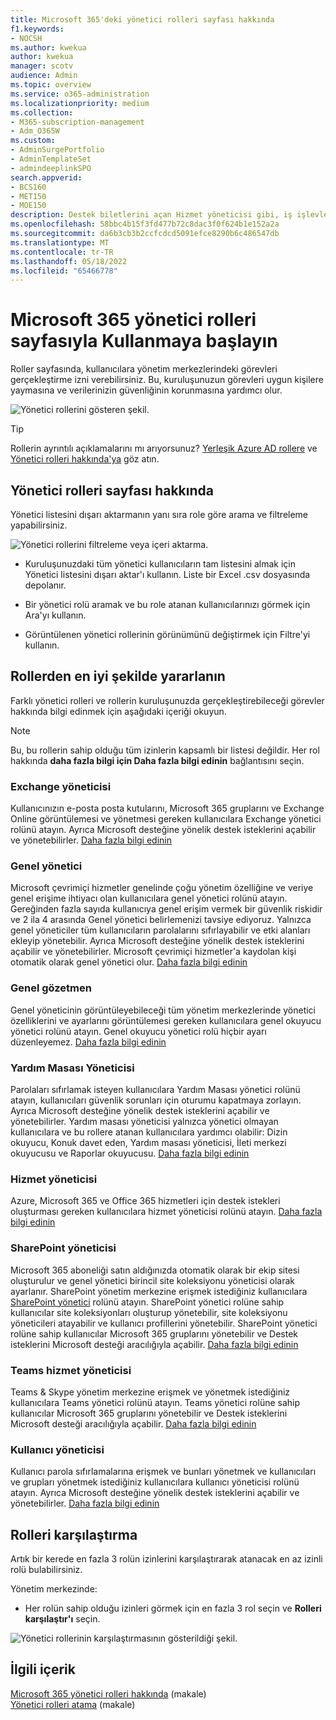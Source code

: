 ```yaml
---
title: Microsoft 365'deki yönetici rolleri sayfası hakkında
f1.keywords:
- NOCSH
ms.author: kwekua
author: kwekua
manager: scotv
audience: Admin
ms.topic: overview
ms.service: o365-administration
ms.localizationpriority: medium
ms.collection:
- M365-subscription-management
- Adm_O365W
ms.custom:
- AdminSurgePortfolio
- AdminTemplateSet
- admindeeplinkSPO
search.appverid:
- BCS160
- MET150
- MOE150
description: Destek biletlerini açan Hizmet yöneticisi gibi, iş işlevleriyle eşlenen ve yönetim merkezinde görevler için izinlere sahip olan yönetici rolleri hakkında bilgi edinin.
ms.openlocfilehash: 58bbc4b15f3fd477b72c8dac3f0f624b1e152a2a
ms.sourcegitcommit: da6b3cb3b2ccfcdcd5091efce8290b6c486547db
ms.translationtype: MT
ms.contentlocale: tr-TR
ms.lasthandoff: 05/18/2022
ms.locfileid: "65466778"
---
```

# <a name="get-started-with-the-microsoft-365-admin-roles-page"></a>Microsoft 365 yönetici rolleri sayfasıyla Kullanmaya başlayın

Roller sayfasında, kullanıcılara yönetim merkezlerindeki görevleri gerçekleştirme izni verebilirsiniz. Bu, kuruluşunuzun görevleri uygun kişilere yaymasına ve verilerinizin güvenliğinin korunmasına yardımcı olur.

![Yönetici rollerini gösteren şekil.](../../media/roles-main-page.png)

> [!TIP]
> Rollerin ayrıntılı açıklamalarını mı arıyorsunuz? [Yerleşik Azure AD rollere](/azure/active-directory/roles/permissions-reference) ve [Yönetici rolleri hakkında'ya](/microsoft-365/admin/add-users/about-admin-roles) göz atın.

## <a name="about-the-admin-roles-page"></a>Yönetici rolleri sayfası hakkında

Yönetici listesini dışarı aktarmanın yanı sıra role göre arama ve filtreleme yapabilirsiniz.

![Yönetici rollerini filtreleme veya içeri aktarma.](../../media/admin-role-page-options.png)

- Kuruluşunuzdaki tüm yönetici kullanıcıların tam listesini almak için Yönetici listesini dışarı aktar'ı kullanın. Liste bir Excel .csv dosyasında depolanır.

- Bir yönetici rolü aramak ve bu role atanan kullanıcılarınızı görmek için Ara'yı kullanın.

- Görüntülenen yönetici rollerinin görünümünü değiştirmek için Filtre'yi kullanın.


## <a name="get-the-most-out-of-the-roles"></a>Rollerden en iyi şekilde yararlanın

Farklı yönetici rolleri ve rollerin kuruluşunuzda gerçekleştirebileceği görevler hakkında bilgi edinmek için aşağıdaki içeriği okuyun.

> [!NOTE]
Bu, bu rollerin sahip olduğu tüm izinlerin kapsamlı bir listesi değildir. Her rol hakkında **daha fazla bilgi için Daha fazla bilgi edinin** bağlantısını seçin.

### <a name="exchange-admin"></a>Exchange yöneticisi

Kullanıcınızın e-posta posta kutularını, Microsoft 365 gruplarını ve Exchange Online görüntülemesi ve yönetmesi gereken kullanıcılara Exchange yönetici rolünü atayın. Ayrıca Microsoft desteğine yönelik destek isteklerini açabilir ve yönetebilirler. [Daha fazla bilgi edinin](/microsoft-365/admin/add-users/about-exchange-online-admin-role)

### <a name="global-admin"></a>Genel yönetici

Microsoft çevrimiçi hizmetler genelinde çoğu yönetim özelliğine ve veriye genel erişime ihtiyacı olan kullanıcılara genel yönetici rolünü atayın. Gereğinden fazla sayıda kullanıcıya genel erişim vermek bir güvenlik riskidir ve 2 ila 4 arasında Genel yönetici belirlemenizi tavsiye ediyoruz. Yalnızca genel yöneticiler tüm kullanıcıların parolalarını sıfırlayabilir ve etki alanları ekleyip yönetebilir. Ayrıca Microsoft desteğine yönelik destek isteklerini açabilir ve yönetebilirler. Microsoft çevrimiçi hizmetler'a kaydolan kişi otomatik olarak genel yönetici olur. [Daha fazla bilgi edinin](/microsoft-365/admin/add-users/about-admin-roles#roles-available-in-the-microsoft-365-admin-center)

### <a name="global-reader"></a>Genel gözetmen

Genel yöneticinin görüntüleyebileceği tüm yönetim merkezlerinde yönetici özelliklerini ve ayarlarını görüntülemesi gereken kullanıcılara genel okuyucu yönetici rolünü atayın. Genel okuyucu yönetici rolü hiçbir ayarı düzenleyemez. [Daha fazla bilgi edinin](/microsoft-365/admin/add-users/about-admin-roles#roles-available-in-the-microsoft-365-admin-center)

### <a name="helpdesk-admin"></a>Yardım Masası Yöneticisi

Parolaları sıfırlamak isteyen kullanıcılara Yardım Masası yönetici rolünü atayın, kullanıcıları güvenlik sorunları için oturumu kapatmaya zorlayın. Ayrıca Microsoft desteğine yönelik destek isteklerini açabilir ve yönetebilirler. Yardım masası yöneticisi yalnızca yönetici olmayan kullanıcılara ve bu rollere atanan kullanıcılara yardımcı olabilir: Dizin okuyucu, Konuk davet eden, Yardım masası yöneticisi, İleti merkezi okuyucusu ve Raporlar okuyucusu. [Daha fazla bilgi edinin](/microsoft-365/admin/add-users/about-admin-roles#roles-available-in-the-microsoft-365-admin-center)

### <a name="service-admin"></a>Hizmet yöneticisi

Azure, Microsoft 365 ve Office 365 hizmetleri için destek istekleri oluşturması gereken kullanıcılara hizmet yöneticisi rolünü atayın. [Daha fazla bilgi edinin](/microsoft-365/admin/add-users/about-admin-roles#roles-available-in-the-microsoft-365-admin-center)

### <a name="sharepoint-admin"></a>SharePoint yöneticisi

Microsoft 365 aboneliği satın aldığınızda otomatik olarak bir ekip sitesi oluşturulur ve genel yönetici birincil site koleksiyonu yöneticisi olarak ayarlanır. SharePoint yönetim merkezine erişmek istediğiniz kullanıcılara <a href="https://go.microsoft.com/fwlink/?linkid=2185219" target="_blank">SharePoint yönetici</a> rolünü atayın. SharePoint yönetici rolüne sahip kullanıcılar site koleksiyonları oluşturup yönetebilir, site koleksiyonu yöneticileri atayabilir ve kullanıcı profillerini yönetebilir. SharePoint yönetici rolüne sahip kullanıcılar Microsoft 365 gruplarını yönetebilir ve Destek isteklerini Microsoft desteği aracılığıyla açabilir. [Daha fazla bilgi edinin](/sharepoint/sharepoint-admin-role)

### <a name="teams-service-admin"></a>Teams hizmet yöneticisi

Teams & Skype yönetim merkezine erişmek ve yönetmek istediğiniz kullanıcılara Teams yönetici rolünü atayın. Teams yönetici rolüne sahip kullanıcılar Microsoft 365 gruplarını yönetebilir ve Destek isteklerini Microsoft desteği aracılığıyla açabilir. [Daha fazla bilgi edinin](/MicrosoftTeams/using-admin-roles)

### <a name="user-admin"></a>Kullanıcı yöneticisi

Kullanıcı parola sıfırlamalarına erişmek ve bunları yönetmek ve kullanıcıları ve grupları yönetmek istediğiniz kullanıcılara kullanıcı yöneticisi rolünü atayın. Ayrıca Microsoft desteğine yönelik destek isteklerini açabilir ve yönetebilirler. [Daha fazla bilgi edinin](/microsoft-365/admin/add-users/about-admin-roles#roles-available-in-the-microsoft-365-admin-center)

## <a name="compare-roles"></a>Rolleri karşılaştırma

Artık bir kerede en fazla 3 rolün izinlerini karşılaştırarak atanacak en az izinli rolü bulabilirsiniz.

Yönetim merkezinde:

- Her rolün sahip olduğu izinleri görmek için en fazla 3 rol seçin ve **Rolleri karşılaştır'ı** seçin.

![Yönetici rollerinin karşılaştırmasının gösterildiği şekil.](../../media/compare-roles-list.png)

## <a name="related-content"></a>İlgili içerik

[Microsoft 365 yönetici rolleri hakkında](about-admin-roles.md) (makale)\
[Yönetici rolleri atama](assign-admin-roles.md) (makale)
